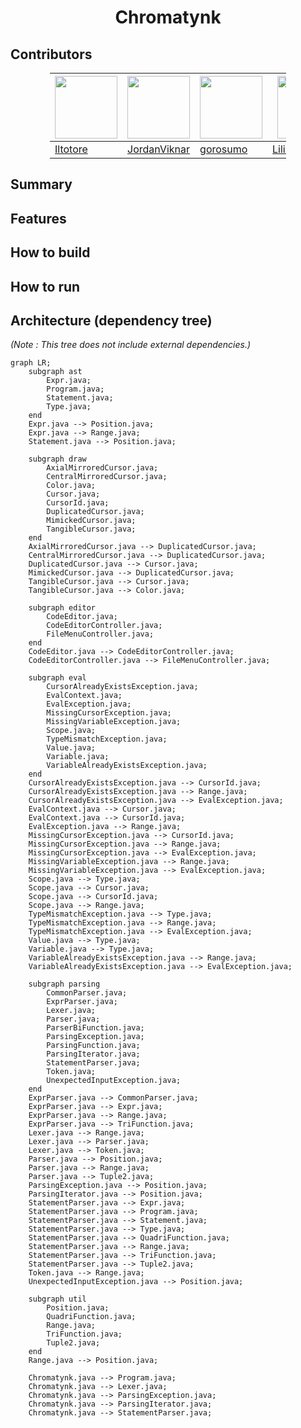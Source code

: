 <div align="center">
  <h1>Chromatynk</h1>
</div>

## Contributors

<div style="width: 75%; margin: 0 auto;" align="center">
  
 | <img src="https://github.com/Iltotore.png" width="100" height="100"> | <img src="https://github.com/JordanViknar.png" width="100" height="100"> | <img src="https://github.com/gorosumo.png" width="100" height="100"> | <img src="https://github.com/LiliRoseGicquel.png" width="100" height="100"> | <img src="https://github.com/Harruki2k.png" width="100" height="100">|
 | --- | --- | --- | --- | --- |
 | [Iltotore](https://github.com/Iltotore) | [JordanViknar](https://github.com/JordanViknar) | [gorosumo](https://github.com/gorosumo) | [LiliRoseGicquel](https://github.com/LiliRoseGicquel) | [Harruki2k](https://github.com/Harruki2k) |
</div>

## Summary

## Features

## How to build

## How to run

## Architecture (dependency tree)
*(Note : This tree does not include external dependencies.)*


```mermaid
graph LR;
	subgraph ast
		Expr.java;
		Program.java;
		Statement.java;
		Type.java;
	end
	Expr.java --> Position.java;
	Expr.java --> Range.java;
	Statement.java --> Position.java;

	subgraph draw
		AxialMirroredCursor.java;
		CentralMirroredCursor.java;
		Color.java;
		Cursor.java;
		CursorId.java;
		DuplicatedCursor.java;
		MimickedCursor.java;
		TangibleCursor.java;
	end
	AxialMirroredCursor.java --> DuplicatedCursor.java;
	CentralMirroredCursor.java --> DuplicatedCursor.java;
	DuplicatedCursor.java --> Cursor.java;
	MimickedCursor.java --> DuplicatedCursor.java;
	TangibleCursor.java --> Cursor.java;
	TangibleCursor.java --> Color.java;

	subgraph editor
		CodeEditor.java;
		CodeEditorController.java;
		FileMenuController.java;
	end
	CodeEditor.java --> CodeEditorController.java;
	CodeEditorController.java --> FileMenuController.java;

	subgraph eval
		CursorAlreadyExistsException.java;
		EvalContext.java;
		EvalException.java;
		MissingCursorException.java;
		MissingVariableException.java;
		Scope.java;
		TypeMismatchException.java;
		Value.java;
		Variable.java;
		VariableAlreadyExistsException.java;
	end
	CursorAlreadyExistsException.java --> CursorId.java;
	CursorAlreadyExistsException.java --> Range.java;
	CursorAlreadyExistsException.java --> EvalException.java;
	EvalContext.java --> Cursor.java;
	EvalContext.java --> CursorId.java;
	EvalException.java --> Range.java;
	MissingCursorException.java --> CursorId.java;
	MissingCursorException.java --> Range.java;
	MissingCursorException.java --> EvalException.java;
	MissingVariableException.java --> Range.java;
	MissingVariableException.java --> EvalException.java;
	Scope.java --> Type.java;
	Scope.java --> Cursor.java;
	Scope.java --> CursorId.java;
	Scope.java --> Range.java;
	TypeMismatchException.java --> Type.java;
	TypeMismatchException.java --> Range.java;
	TypeMismatchException.java --> EvalException.java;
	Value.java --> Type.java;
	Variable.java --> Type.java;
	VariableAlreadyExistsException.java --> Range.java;
	VariableAlreadyExistsException.java --> EvalException.java;

	subgraph parsing
		CommonParser.java;
		ExprParser.java;
		Lexer.java;
		Parser.java;
		ParserBiFunction.java;
		ParsingException.java;
		ParsingFunction.java;
		ParsingIterator.java;
		StatementParser.java;
		Token.java;
		UnexpectedInputException.java;
	end
	ExprParser.java --> CommonParser.java;
	ExprParser.java --> Expr.java;
	ExprParser.java --> Range.java;
	ExprParser.java --> TriFunction.java;
	Lexer.java --> Range.java;
	Lexer.java --> Parser.java;
	Lexer.java --> Token.java;
	Parser.java --> Position.java;
	Parser.java --> Range.java;
	Parser.java --> Tuple2.java;
	ParsingException.java --> Position.java;
	ParsingIterator.java --> Position.java;
	StatementParser.java --> Expr.java;
	StatementParser.java --> Program.java;
	StatementParser.java --> Statement.java;
	StatementParser.java --> Type.java;
	StatementParser.java --> QuadriFunction.java;
	StatementParser.java --> Range.java;
	StatementParser.java --> TriFunction.java;
	StatementParser.java --> Tuple2.java;
	Token.java --> Range.java;
	UnexpectedInputException.java --> Position.java;

	subgraph util
		Position.java;
		QuadriFunction.java;
		Range.java;
		TriFunction.java;
		Tuple2.java;
	end
	Range.java --> Position.java;

	Chromatynk.java --> Program.java;
	Chromatynk.java --> Lexer.java;
	Chromatynk.java --> ParsingException.java;
	Chromatynk.java --> ParsingIterator.java;
	Chromatynk.java --> StatementParser.java;
```